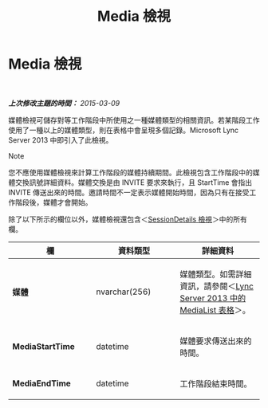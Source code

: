 ﻿---
title: Media 檢視
TOCTitle: Media 檢視
ms:assetid: 1a7b2e59-082e-4188-98ae-48ae9bd3494a
ms:mtpsurl: https://technet.microsoft.com/zh-tw/library/JJ687981(v=OCS.15)
ms:contentKeyID: 49889961
ms.date: 08/10/2015
mtps_version: v=OCS.15
ms.translationtype: HT
---

# Media 檢視

 

_**上次修改主題的時間：** 2015-03-09_

媒體檢視可儲存對等工作階段中所使用之一種媒體類型的相關資訊。若某階段工作使用了一種以上的媒體類型，則在表格中會呈現多個記錄。Microsoft Lync Server 2013 中即引入了此檢視。

> [!NOTE]  
> 您不應使用媒體檢視來計算工作階段的媒體持續期間。此檢視包含工作階段中的媒體交換訊號詳細資料。媒體交換是由 INVITE 要求來執行，且 StartTime 會指出 INVITE 傳送出來的時間。邀請時間不一定表示媒體開始時間，因為只有在接受工作階段後，媒體才會開始。



除了以下所示的欄位以外，媒體檢視還包含＜[SessionDetails 檢視](lync-server-2013-sessiondetails-view.md)＞中的所有欄。


<table>
<colgroup>
<col style="width: 33%" />
<col style="width: 33%" />
<col style="width: 33%" />
</colgroup>
<thead>
<tr class="header">
<th>欄</th>
<th>資料類型</th>
<th>詳細資料</th>
</tr>
</thead>
<tbody>
<tr class="odd">
<td><p><strong>媒體</strong></p></td>
<td><p>nvarchar(256)</p></td>
<td><p>媒體類型。如需詳細資訊，請參閱＜<a href="lync-server-2013-medialist-table.md">Lync Server 2013 中的 MediaList 表格</a>＞。</p></td>
</tr>
<tr class="even">
<td><p><strong>MediaStartTime</strong></p></td>
<td><p>datetime</p></td>
<td><p>媒體要求傳送出來的時間。</p></td>
</tr>
<tr class="odd">
<td><p><strong>MediaEndTime</strong></p></td>
<td><p>datetime</p></td>
<td><p>工作階段結束時間。</p></td>
</tr>
</tbody>
</table>


